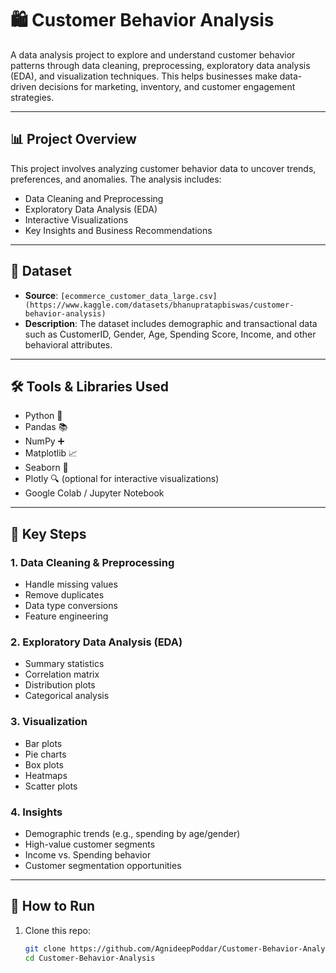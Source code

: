 # 🛍️ Customer Behavior Analysis

A data analysis project to explore and understand customer behavior patterns through data cleaning, preprocessing, exploratory data analysis (EDA), and visualization techniques. This helps businesses make data-driven decisions for marketing, inventory, and customer engagement strategies.

---

## 📊 Project Overview

This project involves analyzing customer behavior data to uncover trends, preferences, and anomalies. The analysis includes:

- Data Cleaning and Preprocessing
- Exploratory Data Analysis (EDA)
- Interactive Visualizations
- Key Insights and Business Recommendations

---

## 📁 Dataset

- **Source**: `[ecommerce_customer_data_large.csv](https://www.kaggle.com/datasets/bhanupratapbiswas/customer-behavior-analysis)`
- **Description**: The dataset includes demographic and transactional data such as CustomerID, Gender, Age, Spending Score, Income, and other behavioral attributes.

---

## 🛠️ Tools & Libraries Used

- Python 🐍
- Pandas 📚
- NumPy ➕
- Matplotlib 📈
- Seaborn 🎨
- Plotly 🔍 (optional for interactive visualizations)
- Google Colab / Jupyter Notebook

---

## 📌 Key Steps

### 1. Data Cleaning & Preprocessing
- Handle missing values
- Remove duplicates
- Data type conversions
- Feature engineering

### 2. Exploratory Data Analysis (EDA)
- Summary statistics
- Correlation matrix
- Distribution plots
- Categorical analysis

### 3. Visualization
- Bar plots
- Pie charts
- Box plots
- Heatmaps
- Scatter plots

### 4. Insights
- Demographic trends (e.g., spending by age/gender)
- High-value customer segments
- Income vs. Spending behavior
- Customer segmentation opportunities

---

## 🚀 How to Run

1. Clone this repo:
   ```bash
   git clone https://github.com/AgnideepPoddar/Customer-Behavior-Analysis.git
   cd Customer-Behavior-Analysis
